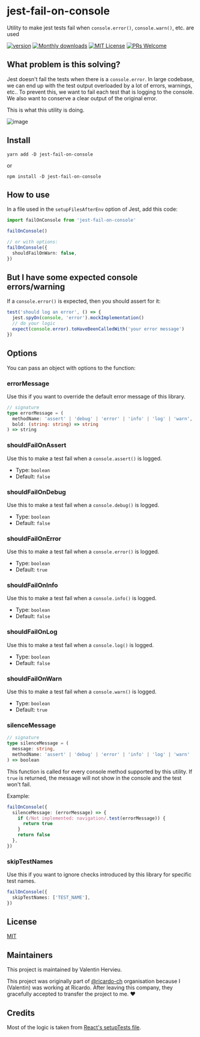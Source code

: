 # jest-fail-on-console

Utility to make jest tests fail when `console.error()`, `console.warn()`, etc. are used

[![version][version-badge]][package] [![Monthly downloads][npmstats-badge]][npmstats] [![MIT License][license-badge]][license] [![PRs Welcome][prs-badge]][prs]

## What problem is this solving?

Jest doesn't fail the tests when there is a `console.error`. In large codebase, we can end up with the test output overloaded by a lot of errors, warnings, etc..
To prevent this, we want to fail each test that is logging to the console. We also want to conserve a clear output of the original error.

This is what this utility is doing.

![image](https://user-images.githubusercontent.com/2678610/104045400-cbe05b80-51de-11eb-820c-b96190bbff7f.png)

## Install

```shell
yarn add -D jest-fail-on-console
```

or

```shell
npm install -D jest-fail-on-console
```

## How to use

In a file used in the `setupFilesAfterEnv` option of Jest, add this code:

```ts
import failOnConsole from 'jest-fail-on-console'

failOnConsole()

// or with options:
failOnConsole({
  shouldFailOnWarn: false,
})
```

## But I have some expected console errors/warning

If a `console.error()` is expected, then you should assert for it:

```ts
test('should log an error', () => {
  jest.spyOn(console, 'error').mockImplementation()
  // do your logic
  expect(console.error).toHaveBeenCalledWith('your error message')
})
```

## Options

You can pass an object with options to the function:

### errorMessage

Use this if you want to override the default error message of this library.

```ts
// signature
type errorMessage = (
  methodName: 'assert' | 'debug' | 'error' | 'info' | 'log' | 'warn',
  bold: (string: string) => string
) => string
```

### shouldFailOnAssert

Use this to make a test fail when a `console.assert()` is logged.

- Type: `boolean`
- Default: `false`

### shouldFailOnDebug

Use this to make a test fail when a `console.debug()` is logged.

- Type: `boolean`
- Default: `false`

### shouldFailOnError

Use this to make a test fail when a `console.error()` is logged.

- Type: `boolean`
- Default: `true`

### shouldFailOnInfo

Use this to make a test fail when a `console.info()` is logged.

- Type: `boolean`
- Default: `false`

### shouldFailOnLog

Use this to make a test fail when a `console.log()` is logged.

- Type: `boolean`
- Default: `false`

### shouldFailOnWarn

Use this to make a test fail when a `console.warn()` is logged.

- Type: `boolean`
- Default: `true`

### silenceMessage

```ts
// signature
type silenceMessage = (
  message: string,
  methodName: 'assert' | 'debug' | 'error' | 'info' | 'log' | 'warn'
) => boolean
```

This function is called for every console method supported by this utility.
If `true` is returned, the message will not show in the console and the test won't fail.

Example:

```ts
failOnConsole({
  silenceMessage: (errorMessage) => {
    if (/Not implemented: navigation/.test(errorMessage)) {
      return true
    }
    return false
  },
})
```

### skipTestNames

Use this if you want to ignore checks introduced by this library for specific test names.

```ts
failOnConsole({
  skipTestNames: ['TEST_NAME'],
})
```

## License

[MIT](https://github.com/ValentinH/jest-fail-on-console/blob/master/LICENSE)

## Maintainers

This project is maintained by Valentin Hervieu.

This project was originally part of [@ricardo-ch](https://github.com/ricardo-ch/) organisation because I (Valentin) was working at Ricardo.
After leaving this company, they gracefully accepted to transfer the project to me. ❤️

## Credits

Most of the logic is taken from [React's setupTests file](https://github.com/facebook/react/blob/master/scripts/jest/setupTests.js).

[version-badge]: https://img.shields.io/npm/v/jest-fail-on-console.svg?style=flat-square
[package]: https://www.npmjs.com/package/jest-fail-on-console
[downloads-badge]: https://img.shields.io/npm/dm/jest-fail-on-console.svg?style=flat-square
[npmstats]: http://npm-stat.com/charts.html?package=jest-fail-on-console
[npmstats-badge]: https://img.shields.io/npm/dm/jest-fail-on-console.svg?style=flat-square
[license-badge]: https://img.shields.io/badge/license-MIT-blue.svg?style=flat-square
[license]: https://github.com/ValentinH/jest-fail-on-console/blob/master/LICENSE
[prs-badge]: https://img.shields.io/badge/PRs-welcome-brightgreen.svg?style=flat-square
[prs]: http://makeapullrequest.com
